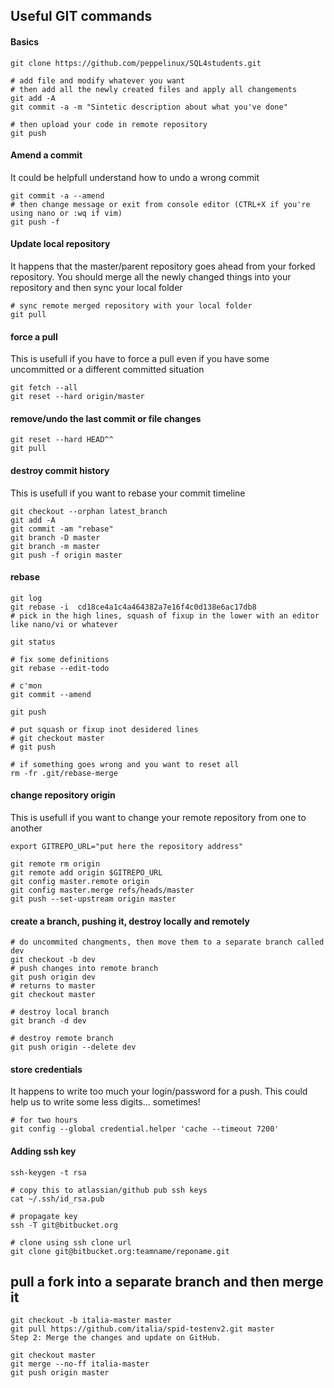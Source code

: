 ## Useful GIT commands


#### Basics
````
git clone https://github.com/peppelinux/SQL4students.git

# add file and modify whatever you want
# then add all the newly created files and apply all changements
git add -A
git commit -a -m "Sintetic description about what you've done"

# then upload your code in remote repository
git push 
````

#### Amend a commit
It could be helpfull understand how to undo a wrong commit

````
git commit -a --amend
# then change message or exit from console editor (CTRL+X if you're using nano or :wq if vim)
git push -f
````

#### Update local repository
It happens that the master/parent repository goes ahead from your forked repository.
You should merge all the newly changed things into your repository and then sync your local folder

````
# sync remote merged repository with your local folder
git pull
````

#### force a pull
This is usefull if you have to force a pull even if you have some uncommitted or a different committed situation
````
git fetch --all
git reset --hard origin/master
````
#### remove/undo the last commit or file changes
````
git reset --hard HEAD^^
git pull
````

#### destroy commit history
This is usefull if you want to rebase your commit timeline
````
git checkout --orphan latest_branch
git add -A
git commit -am "rebase"
git branch -D master
git branch -m master
git push -f origin master
````

#### rebase
````
git log
git rebase -i  cd18ce4a1c4a464382a7e16f4c0d138e6ac17db8
# pick in the high lines, squash of fixup in the lower with an editor like nano/vi or whatever

git status

# fix some definitions
git rebase --edit-todo

# c'mon
git commit --amend

git push

# put squash or fixup inot desidered lines
# git checkout master
# git push

# if something goes wrong and you want to reset all
rm -fr .git/rebase-merge
````

#### change repository origin
This is usefull if you want to change your remote repository from one to another
````
export GITREPO_URL="put here the repository address"

git remote rm origin
git remote add origin $GITREPO_URL
git config master.remote origin
git config master.merge refs/heads/master
git push --set-upstream origin master
````

#### create a branch, pushing it, destroy locally and remotely
````
# do uncommited changments, then move them to a separate branch called dev
git checkout -b dev
# push changes into remote branch
git push origin dev
# returns to master
git checkout master

# destroy local branch
git branch -d dev

# destroy remote branch
git push origin --delete dev
````

#### store credentials
It happens to write too much your login/password for a push.
This could help us to write some less digits... sometimes!
````
# for two hours
git config --global credential.helper 'cache --timeout 7200'
````

#### Adding ssh key
````
ssh-keygen -t rsa

# copy this to atlassian/github pub ssh keys
cat ~/.ssh/id_rsa.pub

# propagate key
ssh -T git@bitbucket.org

# clone using ssh clone url
git clone git@bitbucket.org:teamname/reponame.git
````

## pull a fork into a separate branch and then merge it
````
git checkout -b italia-master master
git pull https://github.com/italia/spid-testenv2.git master
Step 2: Merge the changes and update on GitHub.

git checkout master
git merge --no-ff italia-master
git push origin master
````
